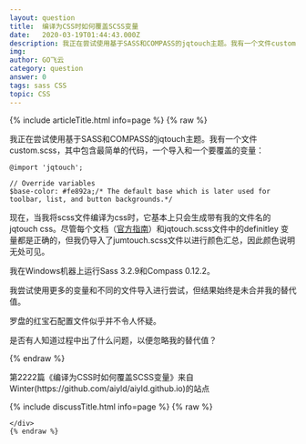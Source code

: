 ```yaml
---
layout: question
title:  编译为CSS时如何覆盖SCSS变量
date:   2020-03-19T01:44:43.000Z
description: 我正在尝试使用基于SASS和COMPASS的jqtouch主题。我有一个文件custom.scss，其中包含最简单的代码，一个导入和一个要覆盖的变量：...
img: 
author: GO飞云
category: question
answer: 0
tags: sass CSS
topic: CSS
---
```

<div class="article-root">
  <div class="article">
    {% include articleTitle.html info=page %}
    {% raw %}
    <div class="article-content"><p><font style="vertical-align: inherit;"><font style="vertical-align: inherit;">我正在尝试使用基于SASS和COMPASS的jqtouch主题。</font><font style="vertical-align: inherit;">我有一个文件custom.scss，其中包含最简单的代码，一个导入和一个要覆盖的变量：</font></font></p>

<pre><code>@import 'jqtouch';<font></font>
<font></font>
// Override variables<font></font>
$base-color: #fe892a;/* The default base which is later used for toolbar, list, and button backgrounds.*/<font></font>
</code></pre>

<p><font style="vertical-align: inherit;"><font style="vertical-align: inherit;">现在，当我将scss文件编译为css时，它基本上只会生成带有我的文件名的jqtouch css。</font><font style="vertical-align: inherit;">尽管每个文档（</font></font><a href="http://www.sencha.com/blog/an-introduction-to-theming-sencha-touch/" rel="noreferrer"><font style="vertical-align: inherit;"><font style="vertical-align: inherit;">官方指南</font></font></a><font style="vertical-align: inherit;"><font style="vertical-align: inherit;">）和jqtouch.scss文件中的definitley </font><font style="vertical-align: inherit;">变量都是正确的</font><font style="vertical-align: inherit;">，但我仍导入了jumtouch.scss文件以进行颜色汇总，因此</font><font style="vertical-align: inherit;">颜色说明无处可见</font><font style="vertical-align: inherit;">。</font></font></p>

<p><font style="vertical-align: inherit;"><font style="vertical-align: inherit;">我在Windows机器上运行Sass 3.2.9和Compass 0.12.2。</font></font></p>

<p><font style="vertical-align: inherit;"><font style="vertical-align: inherit;">我尝试使用更多的变量和不同的文件导入进行尝试，但结果始终是未合并我的替代值。</font></font></p>

<p><font style="vertical-align: inherit;"><font style="vertical-align: inherit;">罗盘的红宝石配置文件似乎并不令人怀疑。</font></font></p>

<p><font style="vertical-align: inherit;"><font style="vertical-align: inherit;">是否有人知道过程中出了什么问题，以便忽略我的替代值？</font></font></p></div>
    {% endraw %}
  </div>
  <p class="winter_mark">第2222篇《编译为CSS时如何覆盖SCSS变量》来自Winter(https://github.com/aiyld/aiyld.github.io)的站点</p>
  <div class="discuss-wrapper">
    {% include discussTitle.html info=page %}
    {% raw %}
    <div class="discuss-list">
    
    </div>
    {% endraw %}
  </div>
<div>
